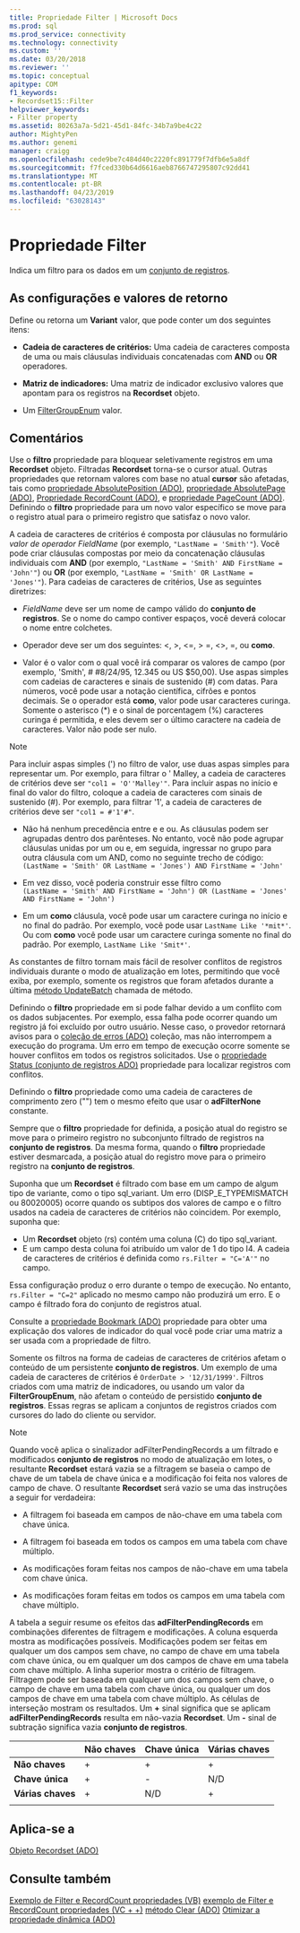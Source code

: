 ```yaml
---
title: Propriedade Filter | Microsoft Docs
ms.prod: sql
ms.prod_service: connectivity
ms.technology: connectivity
ms.custom: ''
ms.date: 03/20/2018
ms.reviewer: ''
ms.topic: conceptual
apitype: COM
f1_keywords:
- Recordset15::Filter
helpviewer_keywords:
- Filter property
ms.assetid: 80263a7a-5d21-45d1-84fc-34b7a9be4c22
author: MightyPen
ms.author: genemi
manager: craigg
ms.openlocfilehash: cede9be7c484d40c2220fc891779f7dfb6e5a8df
ms.sourcegitcommit: f7fced330b64d6616aeb8766747295807c92dd41
ms.translationtype: MT
ms.contentlocale: pt-BR
ms.lasthandoff: 04/23/2019
ms.locfileid: "63028143"
---
```

# <a name="filter-property"></a>Propriedade Filter
Indica um filtro para os dados em um [conjunto de registros](../../../ado/reference/ado-api/recordset-object-ado.md).  
  
## <a name="settings-and-return-values"></a>As configurações e valores de retorno

Define ou retorna um **Variant** valor, que pode conter um dos seguintes itens:  
  
-   **Cadeia de caracteres de critérios:** Uma cadeia de caracteres composta de uma ou mais cláusulas individuais concatenadas com **AND** ou **OR** operadores.  
  
-   **Matriz de indicadores:** Uma matriz de indicador exclusivo valores que apontam para os registros na **Recordset** objeto.  
  
-   Um [FilterGroupEnum](../../../ado/reference/ado-api/filtergroupenum.md) valor.  
  
## <a name="remarks"></a>Comentários

Use o **filtro** propriedade para bloquear seletivamente registros em uma **Recordset** objeto. Filtradas **Recordset** torna-se o cursor atual. Outras propriedades que retornam valores com base no atual **cursor** são afetadas, tais como [propriedade AbsolutePosition (ADO)](../../../ado/reference/ado-api/absoluteposition-property-ado.md), [propriedade AbsolutePage (ADO)](../../../ado/reference/ado-api/absolutepage-property-ado.md), [ Propriedade RecordCount (ADO)](../../../ado/reference/ado-api/recordcount-property-ado.md), e [propriedade PageCount (ADO)](../../../ado/reference/ado-api/pagecount-property-ado.md). Definindo o **filtro** propriedade para um novo valor específico se move para o registro atual para o primeiro registro que satisfaz o novo valor.
  
A cadeia de caracteres de critérios é composta por cláusulas no formulário *valor de operador FieldName* (por exemplo, `"LastName = 'Smith'"`). Você pode criar cláusulas compostas por meio da concatenação cláusulas individuais com **AND** (por exemplo, `"LastName = 'Smith' AND FirstName = 'John'"`) ou **OR** (por exemplo, `"LastName = 'Smith' OR LastName = 'Jones'"`). Para cadeias de caracteres de critérios, Use as seguintes diretrizes:

-   *FieldName* deve ser um nome de campo válido do **conjunto de registros**. Se o nome do campo contiver espaços, você deverá colocar o nome entre colchetes.  
  
-   Operador deve ser um dos seguintes: \<, >, \<=, > =, <>, =, ou **como**.  
  
-   Valor é o valor com o qual você irá comparar os valores de campo (por exemplo, 'Smith', # #8/24/95, 12.345 ou US $50,00). Use aspas simples com cadeias de caracteres e sinais de sustenido (#) com datas. Para números, você pode usar a notação científica, cifrões e pontos decimais. Se o operador está **como**, valor pode usar caracteres curinga. Somente o asterisco (*) e o sinal de porcentagem (%) caracteres curinga é permitida, e eles devem ser o último caractere na cadeia de caracteres. Valor não pode ser nulo.  
  
> [!NOTE]
>  Para incluir aspas simples (') no filtro de valor, use duas aspas simples para representar um. Por exemplo, para filtrar o ' Malley, a cadeia de caracteres de critérios deve ser `"col1 = 'O''Malley'"`. Para incluir aspas no início e final do valor do filtro, coloque a cadeia de caracteres com sinais de sustenido (#). Por exemplo, para filtrar '1', a cadeia de caracteres de critérios deve ser `"col1 = #'1'#"`.  
  
-   Não há nenhum precedência entre e e ou. As cláusulas podem ser agrupadas dentro dos parênteses. No entanto, você não pode agrupar cláusulas unidas por um ou e, em seguida, ingressar no grupo para outra cláusula com um AND, como no seguinte trecho de código:  
 `(LastName = 'Smith' OR LastName = 'Jones') AND FirstName = 'John'`  
  
-   Em vez disso, você poderia construir esse filtro como  
 `(LastName = 'Smith' AND FirstName = 'John') OR (LastName = 'Jones' AND FirstName = 'John')`  
  
-   Em um **como** cláusula, você pode usar um caractere curinga no início e no final do padrão. Por exemplo, você pode usar `LastName Like '*mit*'`. Ou com **como** você pode usar um caractere curinga somente no final do padrão. Por exemplo, `LastName Like 'Smit*'`.  
  
 As constantes de filtro tornam mais fácil de resolver conflitos de registros individuais durante o modo de atualização em lotes, permitindo que você exiba, por exemplo, somente os registros que foram afetados durante a última [método UpdateBatch](../../../ado/reference/ado-api/updatebatch-method.md) chamada de método.  
  
Definindo o **filtro** propriedade em si pode falhar devido a um conflito com os dados subjacentes. Por exemplo, essa falha pode ocorrer quando um registro já foi excluído por outro usuário. Nesse caso, o provedor retornará avisos para o [coleção de erros (ADO)](../../../ado/reference/ado-api/errors-collection-ado.md) coleção, mas não interrompem a execução do programa. Um erro em tempo de execução ocorre somente se houver conflitos em todos os registros solicitados. Use o [propriedade Status (conjunto de registros ADO)](../../../ado/reference/ado-api/status-property-ado-recordset.md) propriedade para localizar registros com conflitos.  
  
Definindo o **filtro** propriedade como uma cadeia de caracteres de comprimento zero ("") tem o mesmo efeito que usar o **adFilterNone** constante.
  
Sempre que o **filtro** propriedade for definida, a posição atual do registro se move para o primeiro registro no subconjunto filtrado de registros na **conjunto de registros**. Da mesma forma, quando o **filtro** propriedade estiver desmarcada, a posição atual do registro move para o primeiro registro na **conjunto de registros**.

Suponha que um **Recordset** é filtrado com base em um campo de algum tipo de variante, como o tipo sql_variant. Um erro (DISP_E_TYPEMISMATCH ou 80020005) ocorre quando os subtipos dos valores de campo e o filtro usados na cadeia de caracteres de critérios não coincidem. Por exemplo, suponha que:

- Um **Recordset** objeto (rs) contém uma coluna (C) do tipo sql_variant.
- E um campo desta coluna foi atribuído um valor de 1 do tipo I4. A cadeia de caracteres de critérios é definida como `rs.Filter = "C='A'"` no campo.

Essa configuração produz o erro durante o tempo de execução. No entanto, `rs.Filter = "C=2"` aplicado no mesmo campo não produzirá um erro. E o campo é filtrado fora do conjunto de registros atual.

Consulte a [propriedade Bookmark (ADO)](../../../ado/reference/ado-api/bookmark-property-ado.md) propriedade para obter uma explicação dos valores de indicador do qual você pode criar uma matriz a ser usada com a propriedade de filtro.

Somente os filtros na forma de cadeias de caracteres de critérios afetam o conteúdo de um persistente **conjunto de registros**. Um exemplo de uma cadeia de caracteres de critérios é `OrderDate > '12/31/1999'`. Filtros criados com uma matriz de indicadores, ou usando um valor da **FilterGroupEnum**, não afetam o conteúdo de persistido **conjunto de registros**. Essas regras se aplicam a conjuntos de registros criados com cursores do lado do cliente ou servidor.
  
> [!NOTE]
>  Quando você aplica o sinalizador adFilterPendingRecords a um filtrado e modificados **conjunto de registros** no modo de atualização em lotes, o resultante **Recordset** estará vazia se a filtragem se baseia o campo de chave de um tabela de chave única e a modificação foi feita nos valores de campo de chave. O resultante **Recordset** será vazio se uma das instruções a seguir for verdadeira:  
  
-   A filtragem foi baseada em campos de não-chave em uma tabela com chave única.  
  
-   A filtragem foi baseada em todos os campos em uma tabela com chave múltiplo.  
  
-   As modificações foram feitas nos campos de não-chave em uma tabela com chave única.  
  
-   As modificações foram feitas em todos os campos em uma tabela com chave múltiplo.  
  
A tabela a seguir resume os efeitos das **adFilterPendingRecords** em combinações diferentes de filtragem e modificações. A coluna esquerda mostra as modificações possíveis. Modificações podem ser feitas em qualquer um dos campos sem chave, no campo de chave em uma tabela com chave única, ou em qualquer um dos campos de chave em uma tabela com chave múltiplo. A linha superior mostra o critério de filtragem. Filtragem pode ser baseada em qualquer um dos campos sem chave, o campo de chave em uma tabela com chave única, ou qualquer um dos campos de chave em uma tabela com chave múltiplo. As células de interseção mostram os resultados. Um **+** sinal significa que se aplicam **adFilterPendingRecords** resulta em não-vazia **Recordset**. Um **-** sinal de subtração significa vazia **conjunto de registros**.  
  
||Não chaves|Chave única|Várias chaves|
|-|--------------|----------------|-------------------|
|**Não chaves**|+|+|+|
|**Chave única**|+|-|N/D|
|**Várias chaves**|+|N/D|+|
|||||
  
## <a name="applies-to"></a>Aplica-se a

[Objeto Recordset (ADO)](../../../ado/reference/ado-api/recordset-object-ado.md)  
  
## <a name="see-also"></a>Consulte também

[Exemplo de Filter e RecordCount propriedades (VB)](../../../ado/reference/ado-api/filter-and-recordcount-properties-example-vb.md)
[exemplo de Filter e RecordCount propriedades (VC + +)](../../../ado/reference/ado-api/filter-and-recordcount-properties-example-vc.md)
[método Clear (ADO)](../../../ado/reference/ado-api/clear-method-ado.md) 
 [Otimizar a propriedade dinâmica (ADO)](../../../ado/reference/ado-api/optimize-property-dynamic-ado.md)
